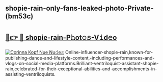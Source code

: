## shopie-rain-only-fans​-leaked-photo​-Private-(bm53c)


# <h2><a href="https://mediaupload.pro?title=shopie-rain&ref=git">🔗👉 🔴 shopie-rain-P𝚑ot𝚘𝚜-V𝚒d𝚎o</a></h2>

[![Corinna Kopf Nue Nu𝚍e𝚜](https://i.imgur.com/0qMVB7G.gif)](https://mediaupload.pro?title=shopie-rain&ref=git)
Online-influencer-shopie-rain,known-for-publishing-dance-and-lifestyle-content,-including-performances-and-vlogs-on-social-media-platforms.Brilliant-ventriloquist-assistant-shopie-rain,celebrated-for-their-exceptional-abilities-and-accomplishments-in-assisting-ventriloquists.  